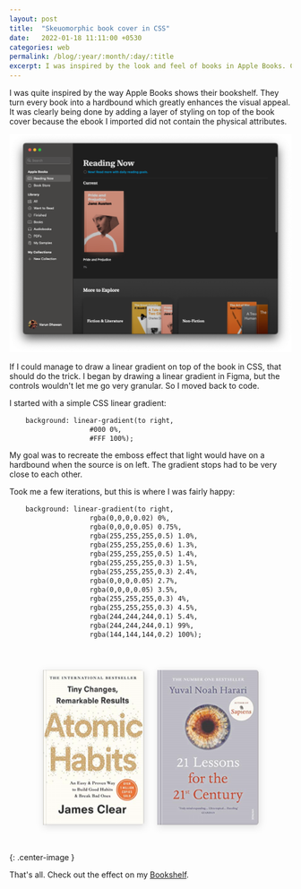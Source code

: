 ```yaml
---
layout: post
title:  "Skeuomorphic book cover in CSS"
date:   2022-01-18 11:11:00 +0530
categories: web
permalink: /blog/:year/:month/:day/:title
excerpt: I was inspired by the look and feel of books in Apple Books. Created the same effect in CSS for the blog. 
---
```


I was quite inspired by the way Apple Books shows their bookshelf. They turn every book into a hardbound which greatly enhances the visual appeal. It was clearly being done by adding a layer of styling on top of the book cover because the ebook I imported did not contain the physical attributes.

![Apple Books](/assets/blog/images/apple-books.png)

If I could manage to draw a linear gradient on top of the book in CSS, that should do the trick. I began by drawing a linear gradient in Figma, but the controls wouldn't let me go very granular. So I moved back to code. 

I started with a simple CSS linear gradient:

```
    background: linear-gradient(to right, 
                    #000 0%, 
                    #FFF 100%);
```

My goal was to recreate the emboss effect that light would have on a hardbound when the source is on left. The gradient stops had to be very close to each other.

Took me a few iterations, but this is where I was fairly happy:

```
    background: linear-gradient(to right,  
                    rgba(0,0,0,0.02) 0%,
                    rgba(0,0,0,0.05) 0.75%,
                    rgba(255,255,255,0.5) 1.0%,
                    rgba(255,255,255,0.6) 1.3%,
                    rgba(255,255,255,0.5) 1.4%,
                    rgba(255,255,255,0.3) 1.5%,
                    rgba(255,255,255,0.3) 2.4%,
                    rgba(0,0,0,0.05) 2.7%,
                    rgba(0,0,0,0.05) 3.5%,
                    rgba(255,255,255,0.3) 4%,
                    rgba(255,255,255,0.3) 4.5%,
                    rgba(244,244,244,0.1) 5.4%,
                    rgba(244,244,244,0.1) 99%,
                    rgba(144,144,144,0.2) 100%);
```

![Final effect](/assets/blog/images/bookshelf.png){: .center-image }


That's all. Check out the effect on my [Bookshelf](/bookshelf).